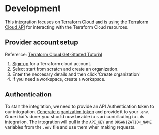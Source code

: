 # Development

This integration focuses on [Terraform Cloud](https://www.terraform.io/cloud)
and is using the
[Terraform Cloud API](https://www.terraform.io/cloud-docs/api-docs#terraform-cloud-api-documentation)
for interacting with the Terraform Cloud resources.

## Provider account setup

Reference:
[Terraform Cloud Get-Started Tutorial](https://learn.hashicorp.com/tutorials/terraform/cloud-sign-up?in=terraform/cloud-get-started)

1. [Sign-up](https://app.terraform.io/signup/account) for a Terraform cloud
   account.
2. Select start from scratch and create an organization.
3. Enter the neccesary details and then click 'Create organization'
4. If you need a workspace, create a workspace.

## Authentication

To start the integration, we need to provide an API Authentication token to our
integration.
[Generate organization token](https://www.terraform.io/cloud-docs/api-docs#authentication)
and provide it to your `.env`. Once that's done, you should now be able to start
contributing to this integration. The integration will pull in the `API_KEY` and
`ORGANIZATION_NAME` variables from the `.env` file and use them when making
requests.
